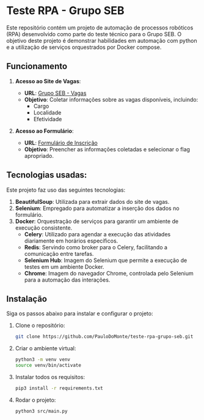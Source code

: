 # Teste RPA - Grupo SEB

Este repositório contém um projeto de automação de processos robóticos (RPA) desenvolvido como parte do teste técnico para o Grupo SEB. O objetivo deste projeto é demonstrar 
habilidades em automação com python e a utilização de serviços orquestrados por Docker compose.

## Funcionamento

1. **Acesso ao Site de Vagas**:
   - **URL**: [Grupo SEB - Vagas](https://gruposeb.gupy.io/)
   - **Objetivo**: Coletar informações sobre as vagas disponíveis, incluindo:
     - Cargo
     - Localidade
     - Efetividade

2. **Acesso ao Formulário**:
   - **URL**: [Formulário de Inscrição](https://forms.office.com/r/zfipx2RFsY)
   - **Objetivo**: Preencher as informações coletadas e selecionar o flag apropriado.

## Tecnologias usadas:

Este projeto faz uso das seguintes tecnologias:

1. **BeautifulSoup**: Utilizada para extrair dados do site de vagas.
2. **Selenium**: Empregado para automatizar a inserção dos dados no formulário.
3. **Docker**: Orquestração de serviços para garantir um ambiente de execução consistente.
   - **Celery**: Utilizado para agendar a execução das atividades diariamente em horários específicos.
   - **Redis**: Servindo como broker para o Celery, facilitando a comunicação entre tarefas.
   - **Selenium Hub**: Imagem do Selenium que permite a execução de testes em um ambiente Docker.
   - **Chrome**: Imagem do navegador Chrome, controlada pelo Selenium para a automação das interações.

## Instalação

Siga os passos abaixo para instalar e configurar o projeto:

1. Clone o repositório:
   ```bash
   git clone https://github.com/PauloDoMonte/teste-rpa-grupo-seb.git

2. Criar o ambiente virtual:
   ```bash
   python3 -m venv venv
   source venv/bin/activate

3. Instalar todos os requisitos:
   ```bash
   pip3 install -r requirements.txt

4. Rodar o projeto:
   ```bash
   python3 src/main.py
